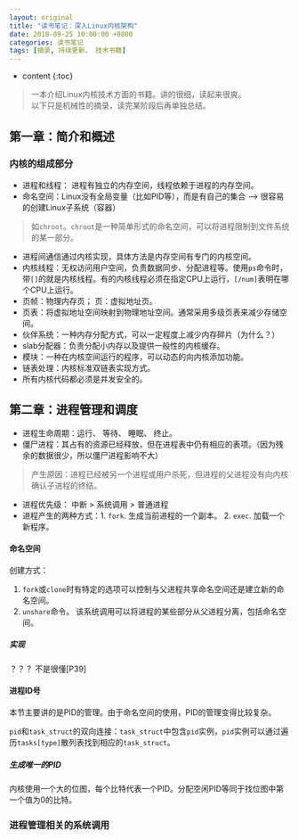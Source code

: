 ```yaml
---
layout: original
title: "读书笔记：深入Linux内核架构"
date: 2018-09-25 10:00:00 +0800 
categories: 读书笔记
tags: [摘录, 持续更新， 技术书籍]
---
```

* content
{:toc}


> 一本介绍Linux内核技术方面的书籍。讲的很细，读起来很爽。<br/>
> 以下只是机械性的摘录，读完某阶段后再单独总结。

<!-- more -->

## 第一章：简介和概述
### 内核的组成部分
* 进程和线程： 进程有独立的内存空间，线程依赖于进程的内存空间。
* 命名空间：Linux没有全局变量（比如PID等），而是有自己的集合  --> 很容易的创建Linux子系统（容器）
> 如`chroot`。`chroot`是一种简单形式的命名空间，可以将进程限制到文件系统的某一部分。
* 进程间通信通过内核实现，具体方法是内存空间有专门的内核空间。
* 内核线程：无权访问用户空间，负责数据同步、分配进程等。使用`ps`命令时，带`[]`的就是内核线程。有的内核线程必须在指定CPU上运行，`[/num]`表明在哪个CPU上运行。
* 页帧：物理内存页； 页：虚拟地址页。
* 页表：将虚拟地址空间映射到物理地址空间。通常采用多级页表来减少存储空间。
* 伙伴系统：一种内存分配方式，可以一定程度上减少内存碎片（为什么？）
* slab分配器：负责分配小内存以及提供一般性的内核缓存。
* 模块：一种在内核空间运行的程序，可以动态的向内核添加功能。
* 链表处理：内核标准双链表实现方式。
* 所有内核代码都必须是并发安全的。


## 第二章：进程管理和调度
* 进程生命周期：运行、 等待、 睡眠、 终止。
* 僵尸进程：其占有的资源已经释放，但在进程表中仍有相应的表项。（因为残余的数据很少，所以僵尸进程影响不大）
> 产生原因：进程已经被另一个进程或用户杀死，但进程的父进程没有向内核确认子进程的终结。

* 进程优先级： 中断 > 系统调用 > 普通进程
* 进程产生的两种方式：1. `fork`. 生成当前进程的一个副本。 2. `exec`. 加载一个新程序。

#### 命名空间
创建方式：
1. `fork`或`clone`时有特定的选项可以控制与父进程共享命名空间还是建立新的命名空间。
2. `unshare`命令。 该系统调用可以将进程的某些部分从父进程分离，包括命名空间。

##### 实现
？？？ 不是很懂[P39]


#### 进程ID号
本节主要讲的是PID的管理。由于命名空间的使用，PID的管理变得比较复杂。

`pid`和`task_struct`的双向连接：`task_struct`中包含`pid`实例，`pid`实例可以通过遍历`tasks[type]`散列表找到相应的`task_struct`。

##### 生成唯一的PID
内核使用一个大的位图，每个比特代表一个PID。分配空闲PID等同于找位图中第一个值为0的比特。

### 进程管理相关的系统调用



